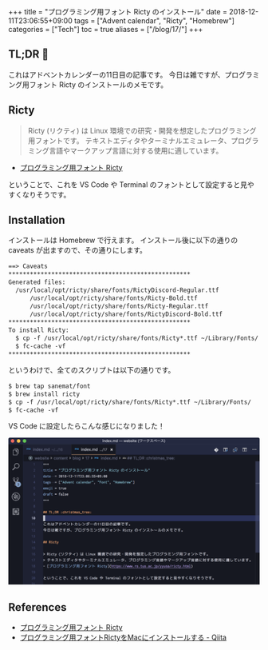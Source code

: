 +++
title = "プログラミング用フォント Ricty のインストール"
date  = 2018-12-11T23:06:55+09:00
tags  = ["Advent calendar", "Ricty", "Homebrew"]
categories = ["Tech"]
toc = true
aliases = ["/blog/17/"]
+++

## TL;DR :christmas_tree:

これはアドベントカレンダーの11日目の記事です。
今日は雑ですが、プログラミング用フォント Ricty のインストールのメモです。

## Ricty

> Ricty (リクティ) は Linux 環境での研究・開発を想定したプログラミング用フォントです。
> テキストエディタやターミナルエミュレータ、プログラミング言語やマークアップ言語に対する使用に適しています。
- [プログラミング用フォント Ricty](https://www.rs.tus.ac.jp/yyusa/ricty.html)

ということで、これを VS Code や Terminal のフォントとして設定すると見やすくなりそうです。

## Installation

インストールは Homebrew で行えます。
インストール後に以下の通りの caveats が出ますので、その通りにします。

```shell
==> Caveats
***************************************************
Generated files:
  /usr/local/opt/ricty/share/fonts/RictyDiscord-Regular.ttf
      /usr/local/opt/ricty/share/fonts/Ricty-Bold.ttf
      /usr/local/opt/ricty/share/fonts/Ricty-Regular.ttf
      /usr/local/opt/ricty/share/fonts/RictyDiscord-Bold.ttf
***************************************************
To install Ricty:
  $ cp -f /usr/local/opt/ricty/share/fonts/Ricty*.ttf ~/Library/Fonts/
  $ fc-cache -vf
***************************************************
```

というわけで、全てのスクリプトは以下の通りです。

```shell
$ brew tap sanemat/font
$ brew install ricty
$ cp -f /usr/local/opt/ricty/share/fonts/Ricty*.ttf ~/Library/Fonts/
$ fc-cache -vf
```

VS Code に設定したらこんな感じになりました！

![](ricty-vscode.png)

## References

+ [プログラミング用フォント Ricty](https://www.rs.tus.ac.jp/yyusa/ricty.html)
+ [プログラミング用フォントRictyをMacにインストールする \- Qiita](https://qiita.com/segur/items/50ae2697212a7bdb7c7f)
